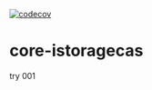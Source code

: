 [![codecov](https://codecov.io/gh/heeus/core-istoragecas/branch/main/graph/badge.svg?token=zzSGE1XP1f)](https://codecov.io/gh/heeus/core-istoragecas)

# core-istoragecas

try 001




